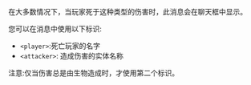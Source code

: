 在大多数情况下，当玩家死于这种类型的伤害时，此消息会在聊天框中显示。

您可以在消息中使用以下标识:

- `<player>`:死亡玩家的名字
- `<attacker>`: 造成伤害的实体名称

注意:仅当伤害总是由生物造成时，才使用第二个标识。
